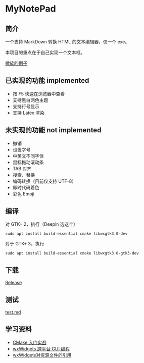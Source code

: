 ﻿# MyNotePad

## 简介

一个支持 MarkDown 转换 HTML 的文本编辑器，仅一个 exe。

本项目的重点在于自己实现一个文本框。

[微软的例子](https://msdn.microsoft.com/en-us/library/windows/desktop/ms646268(v=vs.85).aspx)

## 已实现的功能 implemented

- 按 F5 快速在浏览器中查看
- 支持黑白两色主题
- 支持行号显示
- 支持 Latex 渲染

## 未实现的功能 not implemented

- 撤销
- 设置字号
- 中英文不同字体
- 鼠标拖动滚动条
- TAB 对齐
- 搜索、替换
- 编码转换（目前仅支持 UTF-8）
- 即时代码着色
- 彩色 Emoji

## 编译

对 GTK+ 2，执行（Deepin 选这个）

`sudo apt install build-essential cmake libwxgtk3.0-dev`

对于 GTK+ 3，执行

`sudo apt install build-essential cmake libwxgtk3.0-gtk3-dev`

## 下载

[Release](../../releases)

## 测试

[test.md](test.md)

## 学习资料

- [CMake 入门实战](https://www.hahack.com/codes/cmake/)
- [wxWidgets 跨平台 GUI 编程](https://www.ctolib.com/docs/sfile/wxwidgets-book/index.html)
- [wxWidgets对资源文件的引用](https://blog.csdn.net/h19861104/article/details/28701793)
